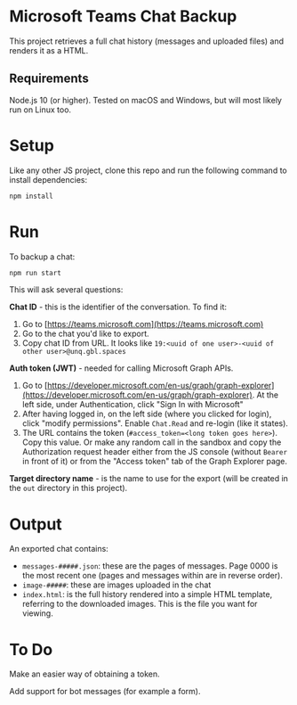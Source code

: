 # Microsoft Teams Chat Backup

This project retrieves a full chat history (messages and uploaded files) and renders it as a HTML.

## Requirements

Node.js 10 (or higher). Tested on macOS and Windows, but will most likely run on Linux too.

# Setup

Like any other JS project, clone this repo and run the following command to install dependencies:

```sh
npm install
```

# Run

To backup a chat:

```sh
npm run start
```

This will ask several questions:

**Chat ID** - this is the identifier of the conversation. To find it:

1. Go to [https://teams.microsoft.com](https://teams.microsoft.com)
2. Go to the chat you'd like to export.
3. Copy chat ID from URL. It looks like `19:<uuid of one user>-<uuid of other user>@unq.gbl.spaces`

**Auth token (JWT)** - needed for calling Microsoft Graph APIs.

1. Go to [https://developer.microsoft.com/en-us/graph/graph-explorer](https://developer.microsoft.com/en-us/graph/graph-explorer). At the left side, under Authentication, click "Sign In with Microsoft"
2. After having logged in, on the left side (where you clicked for login), click "modify permissions". Enable `Chat.Read` and re-login (like it states).
3. The URL contains the token (`#access_token=<long token goes here>`). Copy this value. Or make any random call in the sandbox and copy the Authorization request header either from the JS console (without `Bearer ` in front of it) or from the "Access token" tab of the Graph Explorer page.

**Target directory name** - is the name to use for the export (will be created in the `out` directory in this project).

# Output

An exported chat contains:

* `messages-#####.json`: these are the pages of messages. Page 0000 is the most recent one (pages and messages within are in reverse order).
* `image-#####`: these are images uploaded in the chat
* `index.html`: is the full history rendered into a simple HTML template, referring to the downloaded images. This is the file you want for viewing.

# To Do

Make an easier way of obtaining a token.

Add support for bot messages (for example a form).

